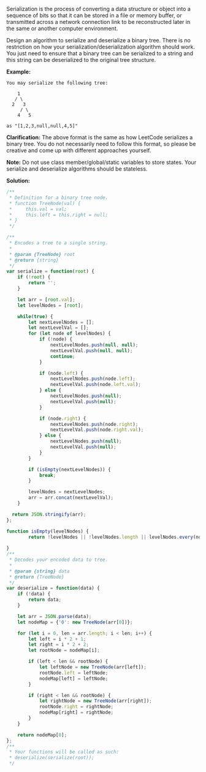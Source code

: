 Serialization is the process of converting a data structure or object into a sequence of bits so that it can be stored in a file or memory buffer, or transmitted across a network connection link to be reconstructed later in the same or another computer environment.

Design an algorithm to serialize and deserialize a binary tree. There is no restriction on how your serialization/deserialization algorithm should work. You just need to ensure that a binary tree can be serialized to a string and this string can be deserialized to the original tree structure.

**Example:**

```
You may serialize the following tree:

    1
   / \
  2   3
     / \
    4   5

as "[1,2,3,null,null,4,5]"
```

**Clarification:** The above format is the same as how LeetCode serializes a binary tree. You do not necessarily need to follow this format, so please be creative and come up with different approaches yourself.

**Note:** Do not use class member/global/static variables to store states. Your serialize and deserialize algorithms should be stateless.

**Solution:**

```js
/**
 * Definition for a binary tree node.
 * function TreeNode(val) {
 *     this.val = val;
 *     this.left = this.right = null;
 * }
 */

/**
 * Encodes a tree to a single string.
 *
 * @param {TreeNode} root
 * @return {string}
 */
var serialize = function(root) {
	if (!root) {
		return ''; 
	}

	let arr = [root.val];
	let levelNodes = [root];

	while(true) {
		let nextLevelNodes = [];
		let nextLevelVal = [];
		for (let node of levelNodes) {
			if (!node) {
				nextLevelNodes.push(null, null);
				nextLevelVal.push(null, null);
				continue;
			}

			if (node.left) {
				nextLevelNodes.push(node.left);
				nextLevelVal.push(node.left.val);
			} else {
				nextLevelNodes.push(null);
				nextLevelVal.push(null);
			}

			if (node.right) {
				nextLevelNodes.push(node.right);
				nextLevelVal.push(node.right.val);
			} else {
				nextLevelNodes.push(null);
				nextLevelVal.push(null);
			}
		}

		if (isEmpty(nextLevelNodes)) {
			break;
		}

		levelNodes = nextLevelNodes;
		arr = arr.concat(nextLevelVal);
	}

  return JSON.stringify(arr); 
};

function isEmpty(levelNodes) {
		return !levelNodes || !levelNodes.length || levelNodes.every(node => node == null);
	
}
/**
 * Decodes your encoded data to tree.
 *
 * @param {string} data
 * @return {TreeNode}
 */
var deserialize = function(data) {
	if (!data) {
		return data;
	}

	let arr = JSON.parse(data);
	let nodeMap = {'0': new TreeNode(arr[0])};

	for (let i = 0, len = arr.length; i < len; i++) {
		let left = i * 2 + 1;
		let right = i * 2 + 2;
		let rootNode = nodeMap[i];

		if (left < len && rootNode) {
			let leftNode = new TreeNode(arr[left]);
			rootNode.left = leftNode;
			nodeMap[left] = leftNode;
		}

		if (right < len && rootNode) {
			let rightNode = new TreeNode(arr[right]);
			rootNode.right = rightNode;
			nodeMap[right] = rightNode;
		}
	}

	return nodeMap[0];
};
/**
 * Your functions will be called as such:
 * deserialize(serialize(root));
 */
```

